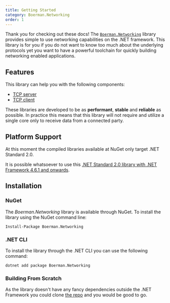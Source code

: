 ```yaml
---
title: Getting Started
category: Boerman.Networking
order: 1
---
```



Thank you for checking out these docs! The [`Boerman.Networking`](https://github.com/Boerman/Boerman.Networking) library provides simple to use networking capabilities on the .NET framework. This library is for you if you do not want to know too much about the underlying protocols yet you want to have a powerful toolchain for quickly building networking enabled applications.

## Features

This library can help you with the following components:

* [TCP server](/Libraries/Networking/tcp-server/)
* [TCP client](/Libraries/Networking/tcp-client/)

These libraries are developed to be as **performant**, **stable** and **reliable** as possible. In practice this means that this library will not require and utilize a single core only to receive data from a connected party.

## Platform Support

At this moment the compiled libraries available at NuGet only target .NET Standard 2.0.

It is possible whatsoever to use this [.NET Standard 2.0 library with .NET Framework 4.6.1 and onwards](https://github.com/dotnet/standard/issues/514).

## Installation

### NuGet

The&nbsp;*Boerman.Networking*&nbsp;library is available through NuGet. To install the library using the NuGet command line:

```
Install-Package Boerman.Networking
```

### .NET CLI

To install the library through the .NET CLI you can use the following command:

```
dotnet add package Boerman.Networking
```

### Building From Scratch

As the library doesn't have any fancy dependencies outside the .NET Framework you could clone [the repo](https://github.com/Boerman/Boerman.Networking) and you would be good to go.